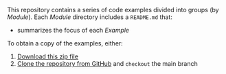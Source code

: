 This repository contains a series of code examples divided into groups (by
*Module*). Each *Module* directory includes a `README.md` that:

  - summarizes the focus of each *Example*

To obtain a copy of the examples, either:

  1. [Download this zip file](https://github.com/cstkennedy/cs263-examples/archive/refs/heads/main.zip)
  2. [Clone the repository from
     GitHub](https://github.com/cstkennedy/cs263-examples.git) and `checkout` the
     main branch
